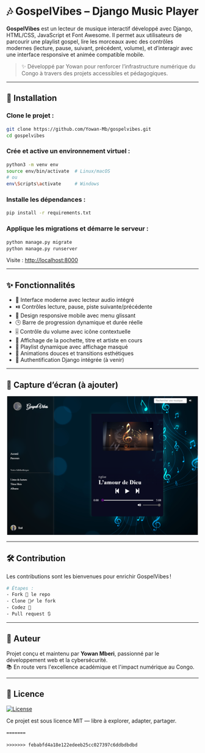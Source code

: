 # 🎶 GospelVibes – Django Music Player

**GospelVibes** est un lecteur de musique interactif développé avec Django, HTML/CSS, JavaScript et Font Awesome. Il permet aux utilisateurs de parcourir une playlist gospel, lire les morceaux avec des contrôles modernes (lecture, pause, suivant, précédent, volume), et d’interagir avec une interface responsive et animée compatible mobile.

> ✨ Développé par Yowan pour renforcer l’infrastructure numérique du Congo à travers des projets accessibles et pédagogiques.

---

## 🔧 Installation

### Clone le projet :

```bash
git clone https://github.com/Yowan-Mb/gospelvibes.git
cd gospelvibes
```

### Crée et active un environnement virtuel :

```bash
python3 -m venv env
source env/bin/activate  # Linux/macOS
# ou
env\Scripts\activate     # Windows
```

### Installe les dépendances :

```bash
pip install -r requirements.txt
```

### Applique les migrations et démarre le serveur :

```bash
python manage.py migrate
python manage.py runserver
```

Visite : [http://localhost:8000](http://localhost:8000)

---

## ✨ Fonctionnalités

- 🎵 Interface moderne avec lecteur audio intégré
- ⏯️ Contrôles lecture, pause, piste suivante/précédente
- 📱 Design responsive mobile avec menu glissant
- 🕒 Barre de progression dynamique et durée réelle
- 🎚️ Contrôle du volume avec icône contextuelle
- 🎼 Affichage de la pochette, titre et artiste en cours
- 📂 Playlist dynamique avec affichage masqué
- 🌙 Animations douces et transitions esthétiques
- 🔐 Authentification Django intégrée (à venir)

---

## 📱 Capture d’écran (à ajouter)

<p align="center">
  <img src="capture.png" alt="Aperçu de GospelVibes" width="500">
</p>

---

## 🛠 Contribution

Les contributions sont les bienvenues pour enrichir GospelVibes !

```bash
# Étapes :
- Fork 🍴 le repo
- Clone 👯‍♂️ le fork
- Codez 🔨
- Pull request 🔃
```

---

## 👤 Auteur

Projet conçu et maintenu par **Yowan Mberi**, passionné par le développement web et la cybersécurité.  
📚 En route vers l'excellence académique et l'impact numérique au Congo.

---

## 📝 Licence

[![License](https://img.shields.io/badge/license-MIT-blue.svg)](http://opensource.org/licenses/mit-license.php)

Ce projet est sous licence MIT — libre à explorer, adapter, partager.

```
=======

>>>>>>> febabfd4a18e122edeeb25cc027397c6ddbdbdbd

